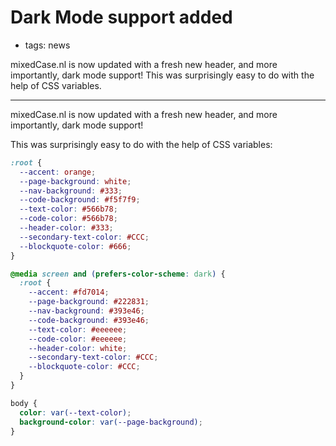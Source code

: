 # Dark Mode support added
- tags: news

mixedCase.nl is now updated with a fresh new header, and more importantly, dark mode support! This was surprisingly easy to do with the help of CSS variables.

---

mixedCase.nl is now updated with a fresh new header, and more importantly, dark mode support!

This was surprisingly easy to do with the help of CSS variables:

``` css
:root {
  --accent: orange;
  --page-background: white;
  --nav-background: #333;
  --code-background: #f5f7f9;
  --text-color: #566b78;
  --code-color: #566b78;
  --header-color: #333;
  --secondary-text-color: #CCC;
  --blockquote-color: #666;
}

@media screen and (prefers-color-scheme: dark) {
  :root {
    --accent: #fd7014;
    --page-background: #222831;
    --nav-background: #393e46;
    --code-background: #393e46;
    --text-color: #eeeeee;
    --code-color: #eeeeee;
    --header-color: white;
    --secondary-text-color: #CCC;
    --blockquote-color: #CCC;
  }
}

body {
  color: var(--text-color);
  background-color: var(--page-background);
}
```